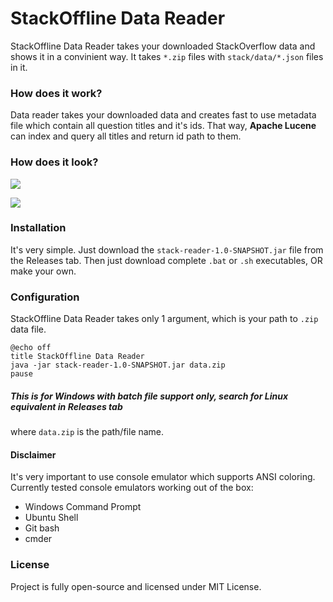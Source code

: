 # StackOffline Data Reader
StackOffline Data Reader takes your downloaded StackOverflow data and 
shows it in a convinient way.
It takes `*.zip` files with `stack/data/*.json` files in it.

### How does it work?
Data reader takes your downloaded data and creates fast to use
metadata file which contain all question titles and it's ids.
That way, **Apache Lucene** can index and query all titles and return id path to them.

### How does it look?
![](https://i.imgur.com/AOIfpeV.png)

![](https://i.imgur.com/dEUZ8CG.png)

### Installation
It's very simple. Just download the `stack-reader-1.0-SNAPSHOT.jar` file from
the Releases tab. 
Then just download complete `.bat` or `.sh` executables, OR make your own.

### Configuration
StackOffline Data Reader takes only 1 argument, which is your path to `.zip` data file.
```batch
@echo off
title StackOffline Data Reader
java -jar stack-reader-1.0-SNAPSHOT.jar data.zip
pause
```
##### This is for Windows with batch file support only, search for Linux equivalent in Releases tab 
where `data.zip` is the path/file name.

#### Disclaimer
It's very important to use console emulator which supports ANSI coloring.
Currently tested console emulators working out of the box:
* Windows Command Prompt
* Ubuntu Shell
* Git bash
* cmder

### License
Project is fully open-source and licensed under MIT License.